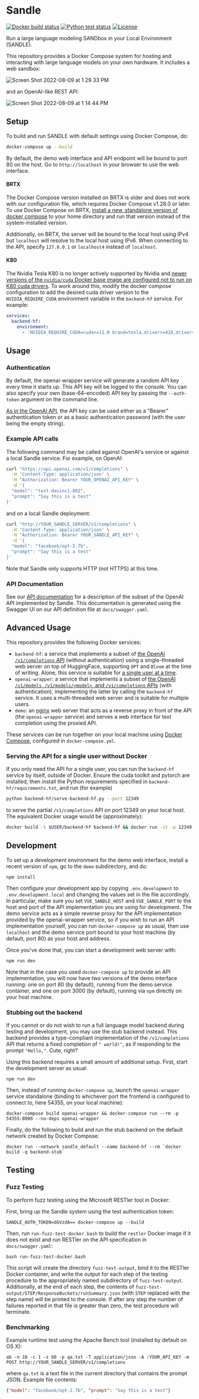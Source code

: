 # Sandle

[![Docker build status](https://github.com/hltcoe/sandle/actions/workflows/docker-build.yml/badge.svg)](https://github.com/hltcoe/sandle/actions/workflows/docker-build.yml)
[![Python test status](https://github.com/hltcoe/sandle/actions/workflows/python-test.yml/badge.svg)](https://github.com/hltcoe/sandle/actions/workflows/python-test.yml)
[![License](https://img.shields.io/badge/License-BSD-blue)](https://github.com/hltcoe/sandle/blob/main/LICENSE)

Run a large language modeling SANDbox in your Local Environment (SANDLE).

This repository provides a Docker Compose system for hosting and interacting with large language models on your own hardware.  It includes a web sandbox:

![Screen Shot 2022-08-09 at 1 29 33 PM](https://user-images.githubusercontent.com/457238/183720063-9c87ce24-e4d4-4a9d-b883-b085a12f48a8.png)

and an OpenAI-like REST API:

![Screen Shot 2022-08-09 at 1 14 44 PM](https://user-images.githubusercontent.com/457238/183715419-56c1467f-e5fe-4ebe-9c3f-b1feb7c4e9b9.png)


## Setup

To build and run SANDLE with default settings using Docker Compose, do:

```bash
docker-compose up --build
```

By default, the demo web interface and API endpoint will be bound to port 80 on the host.  Go to
`http://localhost` in your browser to use the web interface.

#### BRTX

The Docker Compose version installed on BRTX is older and does not
work with our configuration file, which requires Docker Compose
v1.28.0 or later.  To use Docker Compose
on BRTX, [install a new, standalone version of docker
compose](https://docs.docker.com/compose/install/compose-plugin/#install-the-plugin-manually)
to your home directory and run that version instead of the
system-installed version.

Additionally, on BRTX, the server will be bound to the local host using IPv4 but `localhost`
will resolve to the local host using IPv6.  When connecting to the API, specify `127.0.0.1` or
`localhost4` instead of `localhost`.

#### K80

The Nvidia Tesla K80 is no longer actively supported by Nvidia and
[newer versions of the `nvidia/cuda` Docker base image are configured
not to run on K80 cuda drivers](https://gitlab.com/nvidia/container-images/cuda/-/issues/165#note_1005164251).  To work around this, modify the docker
compose configuration to add the desired cuda driver version to the
`NVIDIA_REQUIRE_CUDA` environment variable in the `backend-hf` service.  For
example:

```yaml
services:
  backend-hf:
    environment:
      - 'NVIDIA_REQUIRE_CUDA=cuda>=11.0 brand=tesla,driver>=418,driver<419 brand=tesla,driver>=440,driver<441 driver>=450'
```


## Usage

### Authentication

By default, the openai-wrapper service will generate a random API key every time it starts up.
This API key will be logged to the console.  You can also specify your own (base-64–encoded) API
key by passing the `--auth-token` argument on the command line.

[As in the OpenAI API](https://beta.openai.com/docs/api-reference/authentication), the API key can be used either as a "Bearer" authentication token or as a basic authentication password (with the user being the empty string).

### Example API calls

The following command may be called against OpenAI's service or against a local Sandle service.
For example, on OpenAI:  

```bash
curl "https://api.openai.com/v1/completions" \
  -H 'Content-Type: application/json' \
  -H "Authorization: Bearer YOUR_OPENAI_API_KEY" \
  -d '{
  "model": "text-davinci-002",
  "prompt": "Say this is a test"
}'
```

and on a local Sandle deployment:

```bash
curl "http://YOUR_SANDLE_SERVER/v1/completions" \
  -H 'Content-Type: application/json' \
  -H "Authorization: Bearer YOUR_SANDLE_API_KEY" \
  -d '{
  "model": "facebook/opt-2.7b",
  "prompt": "Say this is a test"
}'
```

Note that Sandle only supports HTTP (not HTTPS) at this time.

### API Documentation

See our [API documentation](https://hltcoe.github.io/sandle) for a description of the subset of the OpenAI API implemented by Sandle.
This documentation is generated using the Swagger UI on our API definition file at `docs/swagger.yaml`.


## Advanced Usage


This repository provides the following Docker services:

 * `backend-hf`: a service that implements a subset of [the OpenAI `/v1/completions` API](https://beta.openai.com/docs) (without authentication) using a single-threaded web server on top of HuggingFace, supporting `OPT` and `Bloom` at the time of writing.  Alone, this service is suitable for [a single user at a time](#serving-the-api-for-a-single-user-without-docker).
 * `openai-wrapper`: a service that implements a subset of [the OpenAI `/v1/models`, `/v1/models/<model>`, and `/v1/completions` APIs](https://beta.openai.com/docs) (with authentication), implementing the latter by calling the `backend-hf` service.  It uses a multi-threaded web server and is suitable for multiple users.
 * `demo`: an [nginx](https://nginx.org) web server that acts as a reverse proxy in front of the API (the `openai-wrapper` service) and serves a web interface for text completion using the proxied API.

These services can be run together on your local machine using [Docker Compose](https://docs.docker.com/compose/), configured in `docker-compose.yml`.

### Serving the API for a single user without Docker

If you only need the API for a single user, you can run the `backend-hf` service by itself, outside of Docker.  Ensure the cuda toolkit and pytorch are installed, then install the Python requirements specified in `backend-hf/requirements.txt`, and run (for example)

```bash
python backend-hf/serve-backend-hf.py --port 12349
```

to serve the partial `/v1/completions` API on port 12349 on your local host.  The equivalent Docker usage would be (approximately):

```bash
docker build -t $USER/backend-hf backend-hf && docker run -it -p 12349:8000 $USER/backend-hf --port 8000
```


## Development

To set up a development environment for the demo web interface, install a recent version of `npm`, go to the `demo` subdirectory, and do:

```
npm install
```

Then configure your development app by copying `.env.development` to `.env.development.local` and changing the values set in the file accordingly.  In particular, make sure you set `VUE_SANDLE_HOST` and `VUE_SANDLE_PORT` to the host and port of the API implementation you are using for development.  The demo service acts as a simple reverse proxy for the API implementation provided by the openai-wrapper service, so if you wish to run an API implementation yourself, you can run `docker-compose up` as usual, then use `localhost` and the demo service port bound to your host machine (by default, port 80) as your host and address.

Once you've done that, you can start a development web server with:

```
npm run dev
```

Note that in the case you used `docker-compose up` to provide an API implementation, you will now have two versions of the demo interface running: one on port 80 (by default), running from the demo service container, and one on port 3000 (by default), running via `npm` directly on your host machine.

### Stubbing out the backend

If you cannot or do not wish to run a full language model backend during testing and development, you may use the stub backend instead.  This backend provides a type-compliant implementation of the `/v1/completions` API that returns a fixed completion of `" world!"`, as if responding to the prompt `"Hello,"`.  Cute, right?

Using this backend requires a small amount of additional setup.  First, start the development server as usual:

```
npm run dev
```

Then, instead of running `docker-compose up`, launch the `openai-wrapper` service standalone (binding to whichever port the frontend is configured to connect to, here 54355, on your local machine):

```
docker-compose build openai-wrapper && docker-compose run --rm -p 54355:8000 --no-deps openai-wrapper
```

Finally, do the following to build and run the stub backend on the default network created by Docker Compose:

```
docker run --network sandle_default --name backend-hf --rm `docker build -q backend-stub`
```


## Testing

### Fuzz Testing

To perform fuzz testing using the Microsoft RESTler tool in Docker:

First, bring up the Sandle system using the test authentication
token:

```
SANDLE_AUTH_TOKEN=dGVzdA== docker-compose up --build
```

Then, run `run-fuzz-test-docker.bash` to build the `restler` Docker
image if it does not exist and run RESTler on the API
specification in `docs/swagger.yaml`:

```
bash run-fuzz-test-docker.bash
```

This script will create the directory `fuzz-test-output`, bind it to
the RESTler Docker container, and write the output for each step of the
testing procedure to the appropriately named subdirectory of
`fuzz-test-output`.  Additionally, at the end of each step, the
contents of `fuzz-test-output/STEP/ResponseBuckets/runSummary.json`
(with `STEP` replaced with the step name) will be printed to the
console.  If after any step the number of failures reported in that
file is greater than zero, the test procedure will terminate.

### Benchmarking

Example runtime test using the Apache Bench tool (installed by default on OS X):

```
ab -n 10 -c 1 -s 60 -p qa.txt -T application/json -A :YOUR_API_KEY -m POST http://YOUR_SANDLE_SERVER/v1/completions
```

where `qa.txt` is a text file in the current directory that contains the prompt JSON.  Example file contents:

```json
{"model": "facebook/opt-2.7b", "prompt": "Say this is a test"}
```
